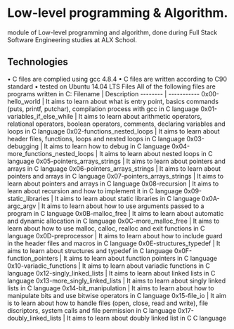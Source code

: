 # Low-level programming & Algorithm.
module of Low-level programming and algorithm, done during Full Stack Software Engineering studies at ALX School.
## Technologies
•	C files are complied using gcc 4.8.4
•	C files are written according to C90 standard
•	tested on Ubuntu 14.04 LTS
Files
All of the following files are programs written in C:
Filename  |	Description
--------  | -----------
0x00-hello_world |	It aims to learn about what is entry point, basics commands (puts, printf, putchar), compilation process with gcc in C language
0x01-variables_if_else_while |	It aims to learn about arithmetic operators, relational operators, boolean operators, comments, declaring variables and loops in C language
0x02-functions_nested_loops |	It aims to learn about header files, functions, loops and nested loops in C language
0x03-debugging |	It aims to learn how to debug in C language
0x04-more_functions_nested_loops |	It aims to learn about nested loops in C language
0x05-pointers_arrays_strings |	It aims to learn about pointers and arrays in C language
0x06-pointers_arrays_strings |	It aims to learn about pointers and arrays in C language
0x07-pointers_arrays_strings |	It aims to learn about pointers and arrays in C language
0x08-recursion	| It aims to learn about recursion and how to implement it in C language
0x09-static_libraries |	It aims to learn about static libraries in C language
0x0A-argc_argv |	It aims to learn about how to use arguments passed to a program in C language
0x0B-malloc_free |	It aims to learn about automatic and dynamic allocation in C language
0x0C-more_malloc_free |	It aims to learn about how to use malloc, calloc, realloc and exit functions in C language
0x0D-preprocessor |	It aims to learn about how to include guard in the header files and macros in C language
0x0E-structures_typedef |	It aims to learn about structures and typedef in C language
0x0F-function_pointers |	It aims to learn about function pointers in C language
0x10-variadic_functions |	It aims to learn about variadic functions in C language
0x12-singly_linked_lists |	It aims to learn about linked lists in C language
0x13-more_singly_linked_lists |	It aims to learn about singly linked lists in C language
0x14-bit_manipulation |	It aims to learn about how to manipulate bits and use bitwise operators in C language
0x15-file_io |	It aim is to learn about how to handle files (open, close, read and write), file discriptors, system calls and file permission in C language
0x17-doubly_linked_lists |	It aims to learn about doubly linked list in C C language

